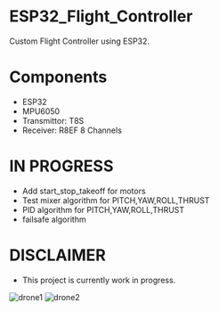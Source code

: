 # ESP32_Flight_Controller
Custom Flight Controller using ESP32. 
# Components 
- ESP32
- MPU6050
- Transmittor: T8S  
- Receiver: R8EF 8 Channels 
# IN PROGRESS
- Add start_stop_takeoff for motors 
- Test mixer algorithm for PITCH,YAW,ROLL,THRUST
- PID algorithm for PITCH,YAW,ROLL,THRUST
- failsafe algorithm 
# DISCLAIMER 
- This project is currently work in progress. 

![drone1](https://user-images.githubusercontent.com/72906227/213344664-c49ca74e-fc51-4d21-a60f-35dad36d4662.jpeg)
![drone2](https://user-images.githubusercontent.com/72906227/213342396-0f88d2d2-977f-4f84-8c85-83eedcf9172e.jpeg)
